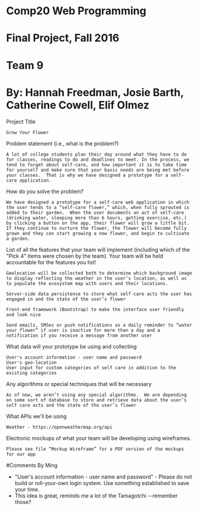 # Comp20 Web Programming 
# Final Project, Fall 2016
# Team 9
# By: Hannah Freedman, Josie Barth, Catherine Cowell, Elif Olmez

Project Title

    Grow Your Flower 

Problem statement (i.e., what is the problem?)

    A lot of college students plan their day around what they have to do for classes, readings to do and deadlines to meet. In the process, we tend to forget about self-care, and how important it is to take time for yourself and make sure that your basic needs are being met before your classes.  That is why we have designed a prototype for a self-care application.  

How do you solve the problem? 

    We have designed a prototype for a self-care web application in which the user tends to a “self-care flower,” which, when fully sprouted is added to their garden.  When the user documents an act of self-care (drinking water, sleeping more than 6 hours, getting exercise, etc.) by clicking a button on the app, their flower will grow a little bit. If they continue to nurture the flower, the flower will become fully grown and they can start growing a new flower, and begin to cultivate a garden.

List of all the features that your team will implement (including which of the "Pick 4" items were chosen by the team). Your team will be held accountable for the features you list!

    Geolocation will be collected both to determine which background image to display reflecting the weather in the user’s location, as well as to populate the ecosystem map with users and their locations. 

    Server-side data persistence to store what self-care acts the user has engaged in and the state of the user’s flower

    Front-end framework (Bootstrap) to make the interface user friendly and look nice

    Send emails, SMSes or push notifications as a daily reminder to “water your flower” if user is inactive for more than a day and a notification if you receive a message from another user

What data will your prototype be using and collecting

    User's account information - user name and password
    User's geo-location
    User input for custom categories of self care in addition to the existing categories


Any algorithms or special techniques that will be necessary

    As of now, we aren’t using any special algorithms.  We are depending on some sort of database to store and retrieve data about the user’s self care acts and the state of the user’s flower

What APIs we'll be using

    Weather - https://openweathermap.org/api

Electronic mockups of what your team will be developing using wireframes.

    Please see file “Mockup Wireframe” for a PDF version of the mockups for our app
#Comments By Ming
* "User's account information - user name and password" - Please do not build or roll-your-own login system.  Use something established to save your time.
* This idea is great, reminds me a lot of the Tamagotchi --remember those?

